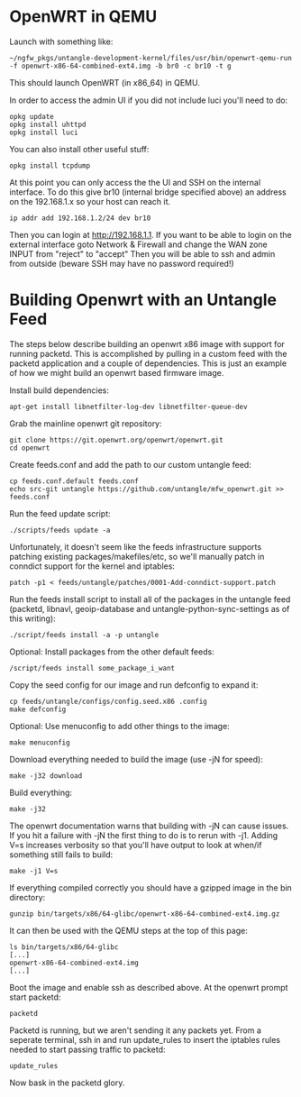 OpenWRT in QEMU
===============

Launch with something like:

```
~/ngfw_pkgs/untangle-development-kernel/files/usr/bin/openwrt-qemu-run -f openwrt-x86-64-combined-ext4.img -b br0 -c br10 -t g
```

This should launch OpenWRT (in x86\_64) in QEMU.

In order to access the admin UI if you did not include luci you'll need
to do:

```
opkg update
opkg install uhttpd
opkg install luci
```

You can also install other useful stuff:

```
opkg install tcpdump
```

At this point you can only access the the UI and SSH on the internal
interface. To do this give br10 (internal bridge specified above) an
address on the 192.168.1.x so your host can reach it.

```
ip addr add 192.168.1.2/24 dev br10
```

Then you can login at http://192.168.1.1. If you want to be able to
login on the external interface goto Network & Firewall and change the
WAN zone INPUT from "reject" to "accept" Then you will be able to ssh
and admin from outside (beware SSH may have no password required!)

Building Openwrt with an Untangle Feed
======================================

The steps below describe building an openwrt x86 image with support for
running packetd. This is accomplished by pulling in a custom feed with
the packetd application and a couple of dependencies. This is just an
example of how we might build an openwrt based firmware image.

Install build dependencies:

```
apt-get install libnetfilter-log-dev libnetfilter-queue-dev
```

Grab the mainline openwrt git repository:

```
git clone https://git.openwrt.org/openwrt/openwrt.git
cd openwrt
```

Create feeds.conf and add the path to our custom untangle feed:

```
cp feeds.conf.default feeds.conf
echo src-git untangle https://github.com/untangle/mfw_openwrt.git >> feeds.conf
```

Run the feed update script:

```
./scripts/feeds update -a
```

Unfortunately, it doesn't seem like the feeds infrastructure supports
patching existing packages/makefiles/etc, so we'll manually patch in
conndict support for the kernel and iptables:

```
patch -p1 < feeds/untangle/patches/0001-Add-conndict-support.patch
```

Run the feeds install script to install all of the packages in the
untangle feed (packetd, libnavl, geoip-database and
untangle-python-sync-settings as of this writing):

```
./script/feeds install -a -p untangle
```

Optional: Install packages from the other default feeds:

```
/script/feeds install some_package_i_want
```

Copy the seed config for our image and run defconfig to expand it:

```
cp feeds/untangle/configs/config.seed.x86 .config
make defconfig
```

Optional: Use menuconfig to add other things to the image:

```
make menuconfig
```

Download everything needed to build the image (use -jN for speed):

```
make -j32 download
```

Build everything:

```
make -j32
```

The openwrt documentation warns that building with -jN can cause
issues. If you hit a failure with -jN the first thing to do is to rerun
with -j1. Adding V=s increases verbosity so that you'll have output to
look at when/if something still fails to build:

```
make -j1 V=s
```

If everything compiled correctly you should have a gzipped image in the
bin directory:

```
gunzip bin/targets/x86/64-glibc/openwrt-x86-64-combined-ext4.img.gz
```

It can then be used with the QEMU steps at the top of this page:

```
ls bin/targets/x86/64-glibc
[...]
openwrt-x86-64-combined-ext4.img
[...]
```

Boot the image and enable ssh as described above. At the openwrt prompt
start packetd:

```
packetd
```

Packetd is running, but we aren't sending it any packets yet. From a
seperate terminal, ssh in and run update\_rules to insert the iptables
rules needed to start passing traffic to packetd:

```
update_rules
```

Now bask in the packetd glory.
